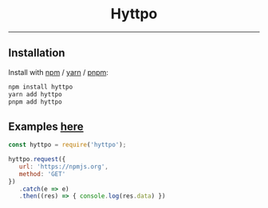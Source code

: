 <div align="center">
   <h1>Hyttpo</h1>
</div>

---

## Installation

Install with [npm](https://www.npmjs.com/) / [yarn](https://yarnpkg.com) / [pnpm](https://pnpm.js.org/):

```sh
npm install hyttpo
yarn add hyttpo
pnpm add hyttpo
```

## Examples [here](https://github.com/Garlic-Team/hyttpo/tree/main/examples)
```js
const hyttpo = require('hyttpo');

hyttpo.request({
   url: 'https://npmjs.org',
   method: 'GET'
})
   .catch(e => e)
   .then((res) => { console.log(res.data) })